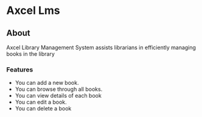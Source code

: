 # Axcel Lms

## About

Axcel Library Management System  assists librarians in efficiently managing books in the library

### Features

- You can add a new book.
- You can browse through all books.
- You can view details of each book
- You can edit a book.
- You can delete a book
